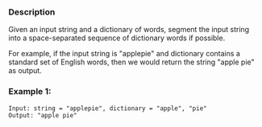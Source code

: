 ### Description

Given an input string and a dictionary of words, segment the input string into a space-separated sequence of dictionary words if possible. 

For example, if the input string is "applepie" and dictionary contains a standard set of English words, then we would return the string "apple pie" as output.

### Example 1:

```
Input: string = "applepie", dictionary = "apple", "pie"
Output: "apple pie"
```
